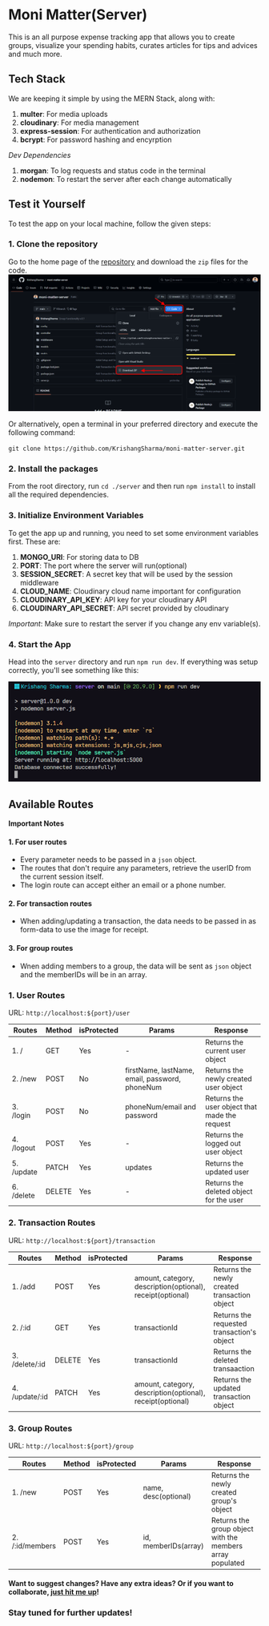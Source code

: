# Moni Matter(Server)

This is an all purpose expense tracking app that allows you to create groups, visualize your spending habits, curates articles for tips and advices and much more.

## Tech Stack

We are keeping it simple by using the MERN Stack, along with:

1. **multer**: For media uploads
2. **cloudinary**: For media management
3. **express-session**: For authentication and authorization
4. **bcrypt**: For password hashing and encyrption

_Dev Dependencies_

1. **morgan**: To log requests and status code in the terminal
2. **nodemon**: To restart the server after each change automatically

## Test it Yourself

To test the app on your local machine, follow the given steps:

### 1. Clone the repository

Go to the home page of the [repository](https://github.com/KrishangSharma/moni-matter-server) and download the `zip` files for the code.
![github page](<./images/image(1).png>)

Or alternatively, open a terminal in your preferred directory and execute the following command:

`git clone https://github.com/KrishangSharma/moni-matter-server.git`

### 2. Install the packages

From the root directory, run `cd ./server` and then run `npm install` to install all the required dependencies.

### 3. Initialize Environment Variables

To get the app up and running, you need to set some environment variables first. These are:

1. **MONGO_URI**: For storing data to DB
2. **PORT**: The port where the server will run(optional)
3. **SESSION_SECRET**: A secret key that will be used by the session middleware
4. **CLOUD_NAME**: Cloudinary cloud name important for configuration
5. **CLOUDINARY_API_KEY**: API key for your cloudinary API
6. **CLOUDINARY_API_SECRET**: API secret provided by cloudinary

_Important_: Make sure to restart the server if you change any env variable(s).

### 4. Start the App

Head into the `server` directory and run `npm run dev`. If everything was setup correctly, you'll see something like this:

![Code running in terminal](./images/image.png)

## Available Routes

**Important Notes**

#### 1. For user routes

- Every parameter needs to be passed in a `json` object.
- The routes that don't require any parameters, retrieve the userID from the current session itself.
- The login route can accept either an email or a phone number.

#### 2. For transaction routes

- When adding/updating a transaction, the data needs to be passed in as form-data to use the image for receipt.

#### 3. For group routes

- Wnen adding members to a group, the data will be sent as `json` object and the memberIDs will be in an array.

### 1. User Routes

URL: `http://localhost:${port}/user`

| Routes     | Method | isProtected | Params                                         | Response                                      |
| ---------- | ------ | ----------- | ---------------------------------------------- | --------------------------------------------- |
| 1. /       | GET    | Yes         | -                                              | Returns the current user object               |
| 2. /new    | POST   | No          | firstName, lastName, email, password, phoneNum | Returns the newly created user object         |
| 3. /login  | POST   | No          | phoneNum/email and password                    | Returns the user object that made the request |
| 4. /logout | POST   | Yes         | -                                              | Returns the logged out user object            |
| 5. /update | PATCH  | Yes         | updates                                        | Returns the updated user                      |
| 6. /delete | DELETE | Yes         | -                                              | Returns the deleted object for the user       |

### 2. Transaction Routes

URL: `http://localhost:${port}/transaction`

| Routes         | Method | isProtected | Params                                                     | Response                                     |
| -------------- | ------ | ----------- | ---------------------------------------------------------- | -------------------------------------------- |
| 1. /add        | POST   | Yes         | amount, category, description(optional), receipt(optional) | Returns the newly created transaction object |
| 2. /:id        | GET    | Yes         | transactionId                                              | Returns the requested transaction's object   |
| 3. /delete/:id | DELETE | Yes         | transactionId                                              | Returns the deleted transaaction             |
| 4. /update/:id | PATCH  | Yes         | amount, category, description(optional), receipt(optional) | Returns the updated transaction object       |

### 3. Group Routes

URL: `http://localhost:${port}/group`

| Routes          | Method | isProtected | Params               | Response                                                  |
| --------------- | ------ | ----------- | -------------------- | --------------------------------------------------------- |
| 1. /new         | POST   | Yes         | name, desc(optional) | Returns the newly created group's object                  |
| 2. /:id/members | POST   | Yes         | id, memberIDs(array) | Returns the group object with the members array populated |

#### Want to suggest changes? Have any extra ideas? Or if you want to collaborate, [just hit me up](https://krishangsharma.vercel.app/contact)!

### Stay tuned for further updates!
